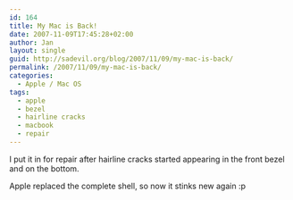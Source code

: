 ```yaml
---
id: 164
title: My Mac is Back!
date: 2007-11-09T17:45:28+02:00
author: Jan
layout: single
guid: http://sadevil.org/blog/2007/11/09/my-mac-is-back/
permalink: /2007/11/09/my-mac-is-back/
categories:
  - Apple / Mac OS
tags:
  - apple
  - bezel
  - hairline cracks
  - macbook
  - repair
---
```

I put it in for repair after hairline cracks started appearing in the front bezel and on the bottom.

Apple replaced the complete shell, so now it stinks new again :p
